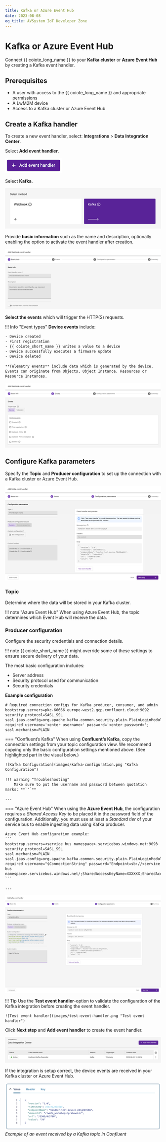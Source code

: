 ```yaml
---
title: Kafka or Azure Event Hub
date: 2023-08-08
og_title: AVSystem IoT Developer Zone
---
```


# Kafka or Azure Event Hub

Connect {{ coiote_long_name }} to your **Kafka cluster** or **Azure Event Hub** by creating a Kafka event handler.

## Prerequisites

* A user with access to the {{ coiote_long_name }} and appropriate permissions
* A LwM2M device
* Access to a Kafka cluster or Azure Event Hub

## Create a Kafka handler

To create a new event handler, select: **Integrations** > **Data Integration Center**.

Select **Add event handler**.

![Add event handler](images/add-event-handler.png "Add event handler")

Select **Kafka**.

![Add webhook](images/kafka.png "Add webhook")

Provide **basic information** such as the name and description, optionally enabling the option to activate the event handler after creation.  

![Basic information](images/basic-information.png "Provide basic information")

**Select the events** which will trigger the HTTP(S) requests.

!!! Info "Event types"
    **Device events** include:

    - Device created
    - First registration
    - {{ coiote_short_name }} writes a value to a device
    - Device successfully executes a firmware update
    - Device deleted

    **Telemetry events** include data which is generated by the device. Events can originate from Objects, Object Instance, Resources or Resource Instances.

![Select event triggers](images/events.png "Select event triggers")

## Configure Kafka parameters

Specify the **Topic** and **Producer configuration** to set up the connection with a Kafka cluster or Azure Event Hub.

![Configure parameters](images/kafka-configure-parameters.png "Configure parameters")

### Topic

Determine where the data will be stored in your Kafka cluster.
    
!!! note "Azure Event Hub"
        When using Azure Event Hub, the topic determines which Event Hub will receive the data.


### Producer configuration

Configure the security credentials and connection details. 

!!! note
        {{ coiote_short_name }} might override some of these settings to ensure secure delivery of your data.

The most basic configuration includes:

* Server address
* Security protocol used for communication
* Security credentials

**Example configuration**

```
# Required connection configs for Kafka producer, consumer, and admin
bootstrap.servers=pkc-66666.europe-west2.gcp.confluent.cloud:9092
security.protocol=SASL_SSL
sasl.jaas.config=org.apache.kafka.common.security.plain.PlainLoginModule required username='<enter username>' password='<enter password>';
sasl.mechanism=PLAIN
```


=== "Confluent’s Kafka"
    When using **Confluent’s Kafka**, copy the connection settings from your topic configuration view. We recommend copying only the basic configuration settings mentioned above. (See highlighted part in the visual below.)

    ![Kafka Configuration](images/kafka-configuration.png "Kafka Configuration") 

    !!! warning "Troubleshooting"
        Make sure to put the username and password between quotation marks: **`'`**

    ---

=== "Azure Event Hub"
    When using the **Azure Event Hub**, the configuration requires a *Shared Access Key* to be placed it in the password field of the configuration. Additionally, you must use at least a *Standard tier* of your service bus to enable ingesting data using Kafka producer.

    Azure Event Hub configuration example:
    ```
    bootstrap.servers=<service bus namespace>.servicebus.windows.net:9093
    security.protocol=SASL_SSL
    sasl.mechanism=PLAIN
    sasl.jaas.config=org.apache.kafka.common.security.plain.PlainLoginModule required username="$ConnectionString" password="Endpoint=sb://<service bus namespace>.servicebus.windows.net/;SharedAccessKeyName=XXXXXX;SharedAccessKey=XXXXXX";
    ```

    ---

![Configure parameters](images/kafka-config-set.png "Configure parameters")

!!! Tip
    Use the **Test event handler**-option to validate the configuration of the Kafka integration before creating the event handler.

    ![Test event handler](images/test-event-handler.png "Test event handler")

Click **Next step** and **Add event handler** to create the event handler.

![Active kafka](images/active-kafka.png "Active kafka")


If the integration is setup correct, the device events are received in your Kafka cluster or Azure Event Hub.
 
![Kafka Confluent](images/kafka-event-arrived.png "Kafka Confluent")
*Example of an event received by a Kafka topic in Confluent*